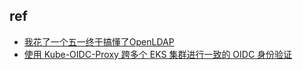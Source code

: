 

## ref
+ [我花了一个五一终于搞懂了OpenLDAP](https://segmentfault.com/a/1190000014683418)
+ [使用 Kube-OIDC-Proxy 跨多个 EKS 集群进行一致的 OIDC 身份验证](https://aws.amazon.com/cn/blogs/china/consistent-oidc-authentication-across-multiple-eks-clusters-using-kube-oidc-proxy/)
